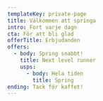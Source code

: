 ```yaml
---
templateKey: private-page
title: Välkommen att springa
intro: Fort varje dagn
cta: För att bli glad
offerTitle: Erbjudanden
offers:
  - body: Spring snabbt!
    title: Next level runner
    usps:
      - body: Hela tiden
        title: Spring
ending: Tack för kaffet!
---
```


